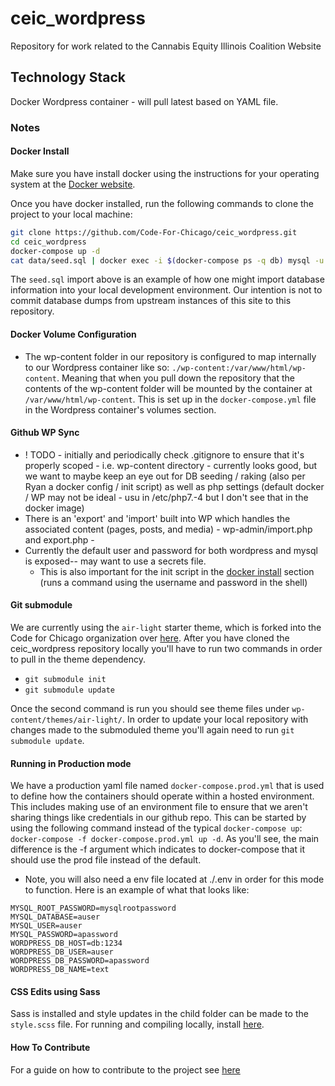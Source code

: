 # ceic_wordpress

Repository for work related to the Cannabis Equity Illinois Coalition Website

## Technology Stack

Docker Wordpress container - will pull latest based on YAML file.

### Notes

#### Docker Install

Make sure you have install docker using the instructions for your operating system at the [Docker website](https://docs.docker.com/get-started/#install-docker-desktop).

Once you have docker installed, run the following commands to clone the project to your local machine:

```bash
git clone https://github.com/Code-For-Chicago/ceic_wordpress.git
cd ceic_wordpress
docker-compose up -d
cat data/seed.sql | docker exec -i $(docker-compose ps -q db) mysql -u wordpress -pwordpress wordpress --init-command="SET autocommit=0;"
```

The `seed.sql` import above is an example of how one might import database information into your local development environment. Our intention is not to commit database dumps from upstream instances of this site to this repository.

#### Docker Volume Configuration

- The wp-content folder in our repository is configured to map internally to our Wordpress container like so: `./wp-content:/var/www/html/wp-content`. Meaning that when you pull down the repository that the contents of the wp-content folder will be mounted by the container at `/var/www/html/wp-content`. This is set up in the `docker-compose.yml` file in the Wordpress container's volumes section.

#### Github WP Sync

- ! TODO - initially and periodically check .gitignore to ensure that it's properly scoped - i.e. wp-content directory - currently looks good, but we want to maybe keep an eye out for DB seeding / raking (also per Ryan a docker config / init script) as well as php settings (default docker / WP may not be ideal - usu in /etc/php7.-4 but I don't see that in the docker image)
- There is an 'export' and 'import' built into WP which handles the associated content (pages, posts, and media) - wp-admin/import.php and export.php -
- Currently the default user and password for both wordpress and mysql is exposed-- may want to use a secrets file.
  - This is also important for the init script in the [docker install](#docker-install) section (runs a command using the username and password in the shell)

#### Git submodule

We are currently using the `air-light` starter theme, which is forked into the Code for Chicago organization over [here](https://github.com/Code-For-Chicago/air-light). After you have cloned the ceic_wordpress repository locally you'll have to run two commands in order to pull in the theme dependency.

- `git submodule init`
- `git submodule update`

Once the second command is run you should see theme files under `wp-content/themes/air-light/`. In order to update your local repository with changes made to the submoduled theme you'll again need to run `git submodule update`.

#### Running in Production mode

We have a production yaml file named `docker-compose.prod.yml` that is used to define how the containers should operate within a hosted environment. This includes making use of an environment file to ensure that we aren't sharing things like credentials in our github repo. This can be started by using the following command instead of the typical `docker-compose up`: `docker-compose -f docker-compose.prod.yml up -d`. As you'll see, the main difference is the -f argument which indicates to docker-compose that it should use the prod file instead of the default.

- Note, you will also need a env file located at ./.env in order for this mode to function. Here is an example of what that looks like:

```
MYSQL_ROOT_PASSWORD=mysqlrootpassword
MYSQL_DATABASE=auser
MYSQL_USER=auser
MYSQL_PASSWORD=apassword
WORDPRESS_DB_HOST=db:1234
WORDPRESS_DB_USER=auser
WORDPRESS_DB_PASSWORD=apassword
WORDPRESS_DB_NAME=text
```

#### CSS Edits using Sass

Sass is installed and style updates in the child folder can be made to the `style.scss` file. For running and compiling locally, install [here](https://sass-lang.com/install).

#### How To Contribute

For a guide on how to contribute to the project see [here](from-trello-to-merge.md)